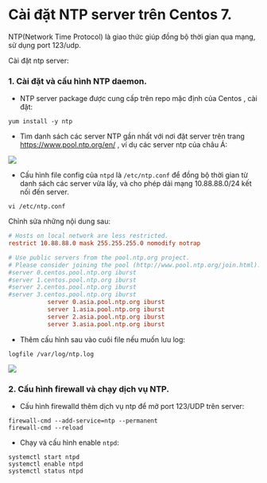 # Cài đặt NTP server trên Centos 7.

NTP(Network Time Protocol) là giao thức giúp đồng bộ thời gian qua mạng, sử dụng port 123/udp.

Cài đặt ntp server:
### 1. Cài đặt và cấu hình NTP daemon.
- NTP server package được cung cấp trên repo mặc định của Centos , cài đặt:
```
yum install -y ntp
```

- Tìm danh sách các server NTP gần nhất với nơi đặt server trên trang https://www.pool.ntp.org/en/ , ví dụ các server ntp của châu Á:

![](https://i.imgur.com/7V4XcCy.png)

- Cấu hình file config của `ntpd` là `/etc/ntp.conf` để đồng bộ thời gian từ danh sách các server vừa lấy, và cho phép dải mạng 10.88.88.0/24 kết nối đến server.
```
vi /etc/ntp.conf
```
Chỉnh sửa những nội dung sau:
```conf
# Hosts on local network are less restricted.
restrict 10.88.88.0 mask 255.255.255.0 nomodify notrap

# Use public servers from the pool.ntp.org project.
# Please consider joining the pool (http://www.pool.ntp.org/join.html).
#server 0.centos.pool.ntp.org iburst
#server 1.centos.pool.ntp.org iburst
#server 2.centos.pool.ntp.org iburst
#server 3.centos.pool.ntp.org iburst
           server 0.asia.pool.ntp.org iburst
           server 1.asia.pool.ntp.org iburst
           server 2.asia.pool.ntp.org iburst
           server 3.asia.pool.ntp.org iburst

```
- Thêm cấu hình sau vào cuôi  file nếu muốn lưu log:
```
logfile /var/log/ntp.log
```

![](https://i.imgur.com/pWcSudg.png)

### 2. Cấu hình firewall và chạy dịch vụ NTP.
- Cấu hình firewalld thêm dịch vụ ntp để mở port 123/UDP trên server:
```
firewall-cmd --add-service=ntp --permanent
firewall-cmd --reload
```
- Chạy và cấu hình enable `ntpd`:
```
systemctl start ntpd
systemctl enable ntpd
systemctl status ntpd 
```
